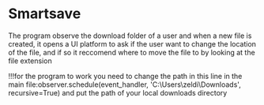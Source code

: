 # Smartsave
The program observe the download folder of a user and when a new file is created, it opens a UI platform to ask if the user want to change the location of the file, and if so it reccomend where to move the file to by looking at the file extension

!!!for the program to work you need to change the path in this line in the main file:observer.schedule(event_handler, 'C:\\Users\\zeldi\\Downloads', recursive=True) and put the path of your local downloads directory
